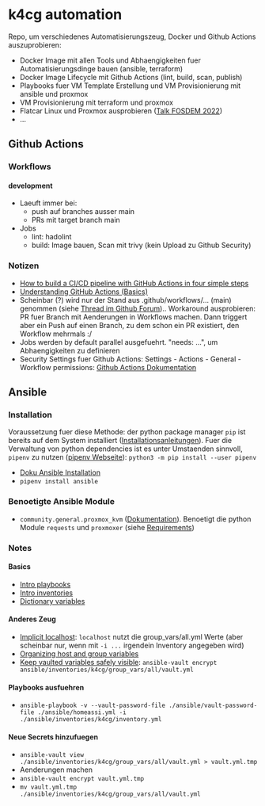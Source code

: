 # k4cg automation

Repo, um verschiedenes Automatisierungszeug, Docker und Github Actions auszuprobieren:

* Docker Image mit allen Tools und Abhaengigkeiten fuer Automatisierungsdinge bauen (ansible, terraform)
* Docker Image Lifecycle mit Github Actions (lint, build, scan, publish)
* Playbooks fuer VM Template Erstellung und VM Provisionierung mit ansible und proxmox
* VM Provisionierung mit terraform und proxmox
* Flatcar Linux und Proxmox ausprobieren ([Talk FOSDEM 2022](https://fosdem.org/2022/schedule/event/flatcar_container_linux/))
* ...

## Github Actions

### Workflows

#### development

* Laeuft immer bei:
  * push auf branches ausser main
  * PRs mit target branch main
* Jobs
  * lint: hadolint
  * build: Image bauen, Scan mit trivy (kein Upload zu Github Security)

### Notizen

* [How to build a CI/CD pipeline with GitHub Actions in four simple steps](https://github.blog/2022-02-02-build-ci-cd-pipeline-github-actions-four-steps/)
* [Understanding GitHub Actions (Basics)](https://docs.github.com/en/actions/learn-github-actions/understanding-github-actions)
* Scheinbar (?) wird nur der Stand aus .github/workflows/... (main) genommen (siehe [Thread im Github Forum](https://github.community/t/workflow-files-only-picked-up-from-master/16129)).. Workaround ausprobieren: PR fuer Branch mit Aenderungen in Workflows machen. Dann triggert aber ein Push auf einen Branch, zu dem schon ein PR existiert, den Workflow mehrmals :/
* Jobs werden by default parallel ausgefuehrt. "needs: ...", um Abhaengigkeiten zu definieren
* Security Settings fuer Github Actions: Settings - Actions - General - Workflow permissions: [Github Actions Dokumentation](https://docs.github.com/en/actions/security-guides/automatic-token-authentication#permissions-for-the-github_token)

## Ansible

### Installation

Voraussetzung fuer diese Methode: der python package manager `pip` ist bereits auf dem System installiert ([Installationsanleitungen](https://pip.pypa.io/en/stable/installation/)).
Fuer die Verwaltung von python dependencies ist es unter Umstaenden sinnvoll, `pipenv` zu nutzen ([pipenv Webseite](https://pipenv.pypa.io/en/latest/)): `python3 -m pip install --user pipenv`
* [Doku Ansible Installation](https://docs.ansible.com/ansible/latest/installation_guide/intro_installation.html)
* `pipenv install ansible`

### Benoetigte Ansible Module

* `community.general.proxmox_kvm` ([Dokumentation](https://docs.ansible.com/ansible/latest/collections/community/general/proxmox_kvm_module.html)). Benoetigt die python Module `requests` und `proxmoxer` (siehe [Requirements](https://docs.ansible.com/ansible/latest/collections/community/general/proxmox_kvm_module.html#requirements))

### Notes

#### Basics

* [Intro playbooks](https://docs.ansible.com/ansible/latest/user_guide/playbooks_intro.html)
* [Intro inventories](https://docs.ansible.com/ansible/latest/user_guide/intro_inventory.html#)
* [Dictionary variables](https://docs.ansible.com/ansible/latest/user_guide/playbooks_variables.html#dictionary-variables)

#### Anderes Zeug

* [Implicit localhost](https://docs.ansible.com/ansible/latest/inventory/implicit_localhost.html): `localhost` nutzt die group_vars/all.yml Werte (aber scheinbar nur, wenn mit `-i ...` irgendein Inventory angegeben wird)
* [Organizing host and group variables](https://docs.ansible.com/ansible/latest/user_guide/intro_inventory.html#organizing-host-and-group-variables)
* [Keep vaulted variables safely visible](https://docs.ansible.com/ansible/latest/user_guide/playbooks_best_practices.html#keep-vaulted-variables-safely-visible): `ansible-vault encrypt ansible/inventories/k4cg/group_vars/all/vault.yml`

#### Playbooks ausfuehren

* `ansible-playbook -v --vault-password-file ./ansible/vault-password-file ./ansible/homeassi.yml -i ./ansible/inventories/k4cg/inventory.yml`

#### Neue Secrets hinzufuegen

* `ansible-vault view ./ansible/inventories/k4cg/group_vars/all/vault.yml > vault.yml.tmp`
* Aenderungen machen
* `ansible-vault encrypt vault.yml.tmp`
* `mv vault.yml.tmp ./ansible/inventories/k4cg/group_vars/all/vault.yml`
